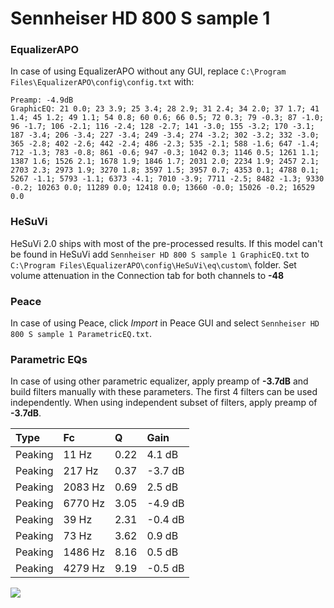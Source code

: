 # Sennheiser HD 800 S sample 1

### EqualizerAPO
In case of using EqualizerAPO without any GUI, replace `C:\Program Files\EqualizerAPO\config\config.txt`
with:
```
Preamp: -4.9dB
GraphicEQ: 21 0.0; 23 3.9; 25 3.4; 28 2.9; 31 2.4; 34 2.0; 37 1.7; 41 1.4; 45 1.2; 49 1.1; 54 0.8; 60 0.6; 66 0.5; 72 0.3; 79 -0.3; 87 -1.0; 96 -1.7; 106 -2.1; 116 -2.4; 128 -2.7; 141 -3.0; 155 -3.2; 170 -3.1; 187 -3.4; 206 -3.4; 227 -3.4; 249 -3.4; 274 -3.2; 302 -3.2; 332 -3.0; 365 -2.8; 402 -2.6; 442 -2.4; 486 -2.3; 535 -2.1; 588 -1.6; 647 -1.4; 712 -1.3; 783 -0.8; 861 -0.6; 947 -0.3; 1042 0.3; 1146 0.5; 1261 1.1; 1387 1.6; 1526 2.1; 1678 1.9; 1846 1.7; 2031 2.0; 2234 1.9; 2457 2.1; 2703 2.3; 2973 1.9; 3270 1.8; 3597 1.5; 3957 0.7; 4353 0.1; 4788 0.1; 5267 -1.1; 5793 -1.1; 6373 -4.1; 7010 -3.9; 7711 -2.5; 8482 -1.3; 9330 -0.2; 10263 0.0; 11289 0.0; 12418 0.0; 13660 -0.0; 15026 -0.2; 16529 0.0
```

### HeSuVi
HeSuVi 2.0 ships with most of the pre-processed results. If this model can't be found in HeSuVi add
`Sennheiser HD 800 S sample 1 GraphicEQ.txt` to `C:\Program Files\EqualizerAPO\config\HeSuVi\eq\custom\` folder.
Set volume attenuation in the Connection tab for both channels to **-48**

### Peace
In case of using Peace, click *Import* in Peace GUI and select `Sennheiser HD 800 S sample 1 ParametricEQ.txt`.

### Parametric EQs
In case of using other parametric equalizer, apply preamp of **-3.7dB** and build filters manually
with these parameters. The first 4 filters can be used independently.
When using independent subset of filters, apply preamp of **-3.7dB**.

| Type    | Fc      |    Q | Gain    |
|:--------|:--------|:-----|:--------|
| Peaking | 11 Hz   | 0.22 | 4.1 dB  |
| Peaking | 217 Hz  | 0.37 | -3.7 dB |
| Peaking | 2083 Hz | 0.69 | 2.5 dB  |
| Peaking | 6770 Hz | 3.05 | -4.9 dB |
| Peaking | 39 Hz   | 2.31 | -0.4 dB |
| Peaking | 73 Hz   | 3.62 | 0.9 dB  |
| Peaking | 1486 Hz | 8.16 | 0.5 dB  |
| Peaking | 4279 Hz | 9.19 | -0.5 dB |

![](https://raw.githubusercontent.com/jaakkopasanen/AutoEq/master/results/innerfidelity/sbaf-serious/Sennheiser%20HD%20800%20S%20sample%201/Sennheiser%20HD%20800%20S%20sample%201.png)